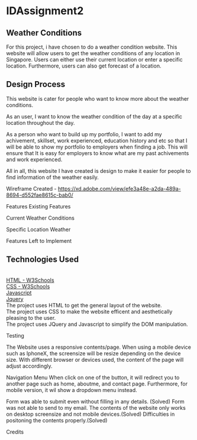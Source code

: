 # IDAssignment2

<h2>Weather Conditions</h2>
For this project, i have chosen to do a weather condition website. This website will allow users to get the weather conditions of any location in Singapore. Users can either use their current location or enter a specific location. Furthermore, users can also get forecast of a location.
<br>
<h2>Design Process</h2> 
This website is cater for people who want to know more about the weather conditions.

As an user, I want to know the weather condition of the day at a specific location throughout the day.

As a person who want to build up my portfolio, I want to add my achivement, skillset, work experienced, education history and etc
so that I will be able to show my portfolio to employers when finding a job. This will ensure that It is easy for employers to 
know what are my past achivements and work experienced.

All in all, this website I have created is design to make it easier for people to find information of the weather easily.

Wireframe Created - https://xd.adobe.com/view/efe3a48e-a2da-489a-8694-d552fae8615c-bab0/


Features
Existing Features

Current Weather Conditions

Specific Location Weather

Features Left to Implement


<h2>Technologies Used</h2>
<br>
<a href="https://www.w3schools.com/html/">HTML - W3Schools</a>
<br>
<a href="https://www.w3schools.com/css/">CSS - W3Schools</a>
<br>
<a href="https://www.javascript.com/">Javascript</a>
<br>
<a href="https://jquery.com/">Jquery</a>
<br>
The project uses HTML to get the general layout of the website.
<br>
The project uses CSS to make the website efficent and aesthetically pleasing to the user.
<br>
The project uses JQuery and Javascript to simplify the DOM manipulation.



Testing


The Website uses a responsive contents/page.
When using a mobile device such as IphoneX, the screensize will be resize depending on the device size.
With different browser or devices used, the content of the page will adjust accordingly.


Navigation Menu
When click on one of the button, it will redirect you to another page such as home, aboutme, and contact page.
Furthermore, for mobile version, it wil show a dropdown menu instead.

Form was able to submit even without filling in any details. (Solved)
Form was not able to send to my email.
The contents of the website only works on desktop screensize and not mobile devices.(Solved)
Difficulties in positoning the contents properly.(Solved)



Credits




